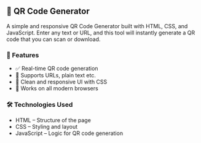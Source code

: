 ## 🔳 QR Code Generator
A simple and responsive QR Code Generator built with HTML, CSS, and JavaScript. Enter any text or URL, and this tool will instantly generate a QR code that you can scan or download.

### 🚀 Features
- ✅ Real-time QR code generation
- 🎯 Supports URLs, plain text etc.
- 🎨 Clean and responsive UI with CSS
- 📲 Works on all modern browsers

### 🛠 Technologies Used
- HTML – Structure of the page
- CSS – Styling and layout
- JavaScript – Logic for QR code generation
